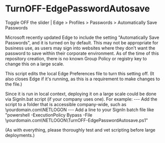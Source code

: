 # TurnOFF-EdgePasswordAutosave
Toggle OFF the slider | Edge > Profiles > Passwords > Automatically Save Passwords

Microsoft recently updated Edge to include the setting "Automatically Save Passwords", and it is turned on by default.
This may not be appropriate for business use, as users may sign into websites where they don't want the password to save within their corporate environment.
As of the time of this repository creation, there is no known Group Policy or registry key to change this on a large scale.

This script edits the local Edge Preferences file to turn this setting off. (It also closes Edge if it's running, as this is a requirement to make changes to the file.)

Since it is run in local context, deploying it on a large scale could be done via SignIn.bat script (if your company uses one). For example:
--- Add the script to a folder that is accessible company-wide, such as \\yourdomain.com\NETLOGON
--- Add a line to your SignIn batch file like "powershell -ExecutionPolicy Bypass -File \\yourdomain.com\NETLOGON\TurnOFF-EdgePasswordAutosave.ps1"

(As with everything, please thoroughly test and vet scripting before large deployments.)
